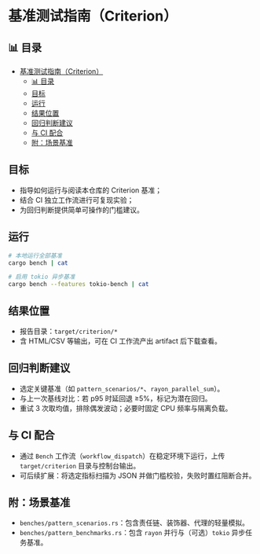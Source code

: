 ﻿# 基准测试指南（Criterion）


## 📊 目录

- [基准测试指南（Criterion）](#基准测试指南criterion)
  - [📊 目录](#-目录)
  - [目标](#目标)
  - [运行](#运行)
  - [结果位置](#结果位置)
  - [回归判断建议](#回归判断建议)
  - [与 CI 配合](#与-ci-配合)
  - [附：场景基准](#附场景基准)


## 目标

- 指导如何运行与阅读本仓库的 Criterion 基准；
- 结合 CI 独立工作流进行可复现实验；
- 为回归判断提供简单可操作的门槛建议。

## 运行

```bash
# 本地运行全部基准
cargo bench | cat

# 启用 tokio 异步基准
cargo bench --features tokio-bench | cat
```

## 结果位置

- 报告目录：`target/criterion/*`
- 含 HTML/CSV 等输出，可在 CI 工作流产出 artifact 后下载查看。

## 回归判断建议

- 选定关键基准（如 `pattern_scenarios/*`、`rayon_parallel_sum`）。
- 与上一次基线对比：若 p95 时延回退 ≥5%，标记为潜在回归。
- 重试 3 次取均值，排除偶发波动；必要时固定 CPU 频率与隔离负载。

## 与 CI 配合

- 通过 `Bench` 工作流（`workflow_dispatch`）在稳定环境下运行，上传 `target/criterion` 目录与控制台输出。
- 可后续扩展：将选定指标扫描为 JSON 并做门槛校验，失败时置红阻断合并。

## 附：场景基准

- `benches/pattern_scenarios.rs`：包含责任链、装饰器、代理的轻量模拟。
- `benches/pattern_benchmarks.rs`：包含 `rayon` 并行与（可选）`tokio` 异步任务基准。
